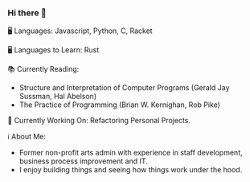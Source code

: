 ### Hi there 👋

<!--
**dryutsun/dryutsun** is a ✨ _special_ ✨ repository because its `README.md` (this file) appears on your GitHub profile.

Here are some ideas to get you started:

- 🖥️ Languages: 
- 🔭 I’m currently working on ... 
- 🌱 I’m currently learning: 
- 👯 I’m looking to collaborate on ...  
- 🤔 I’m looking for help with ... 
- 💬 Ask me about ...
- 📫 How to reach me: ...
- 😄 Pronouns: ...
- ⚡ Fun fact: ...
-->

🖥️ Languages: Javascript, Python, C, Racket

🖥️ Languages to Learn: Rust

📚 Currently Reading: 
- Structure and Interpretation of Computer Programs (Gerald Jay Sussman, Hal Abelson)
- The Practice of Programming (Brian W. Kernighan, Rob Pike)

🔭 Currently Working On: Refactoring Personal Projects.

ℹ️ About Me:
- Former non-profit arts admin with experience in staff development, business process improvement and IT.
- I enjoy building things and seeing how things work under the hood.
